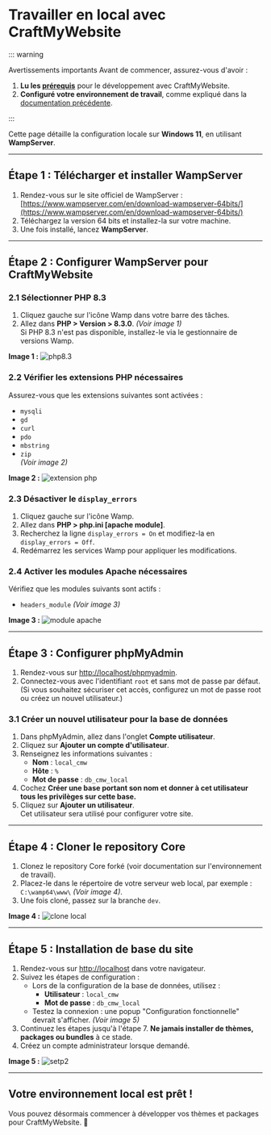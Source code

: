 # Travailler en local avec CraftMyWebsite

::: warning

Avertissements importants
Avant de commencer, assurez-vous d'avoir :
1. **Lu les [prérequis](https://craftmywebsite.fr/docs/fr/technical/commencer/prerequis)** pour le développement avec CraftMyWebsite.
2. **Configuré votre environnement de travail**, comme expliqué dans la [documentation précédente](https://craftmywebsite.fr/docs/fr/technical/commencer/environement-de-travail).

:::

Cette page détaille la configuration locale sur **Windows 11**, en utilisant **WampServer**.

---

## Étape 1 : Télécharger et installer WampServer

1. Rendez-vous sur le site officiel de WampServer :  
   [https://www.wampserver.com/en/download-wampserver-64bits/](https://www.wampserver.com/en/download-wampserver-64bits/)
2. Téléchargez la version 64 bits et installez-la sur votre machine.
3. Une fois installé, lancez **WampServer**.

---

## Étape 2 : Configurer WampServer pour CraftMyWebsite

### 2.1 Sélectionner PHP 8.3
1. Cliquez gauche sur l'icône Wamp dans votre barre des tâches.
2. Allez dans **PHP > Version > 8.3.0**. *(Voir image 1)*  
   Si PHP 8.3 n'est pas disponible, installez-le via le gestionnaire de versions Wamp.

**Image 1 :**
![php8.3](Assets/Img/Technical/Local/php83.png "php8.3")

### 2.2 Vérifier les extensions PHP nécessaires
Assurez-vous que les extensions suivantes sont activées :
- `mysqli`
- `gd`
- `curl`
- `pdo`
- `mbstring`
- `zip`  
  *(Voir image 2)*

**Image 2 :**
![extension php](Assets/Img/Technical/Local/extensionphp.png "extension php")

### 2.3 Désactiver le `display_errors`
1. Cliquez gauche sur l'icône Wamp.
2. Allez dans **PHP > php.ini [apache module]**.
3. Recherchez la ligne `display_errors = On` et modifiez-la en `display_errors = Off`.
4. Redémarrez les services Wamp pour appliquer les modifications.

### 2.4 Activer les modules Apache nécessaires
Vérifiez que les modules suivants sont actifs :
- `headers_module`
  *(Voir image 3)*

**Image 3 :**
![module apache](Assets/Img/Technical/Local/moduleapache.png "module apache")

---

## Étape 3 : Configurer phpMyAdmin

1. Rendez-vous sur [http://localhost/phpmyadmin](http://localhost/phpmyadmin).
2. Connectez-vous avec l'identifiant `root` et sans mot de passe par défaut.  
   (Si vous souhaitez sécuriser cet accès, configurez un mot de passe root ou créez un nouvel utilisateur.)

### 3.1 Créer un nouvel utilisateur pour la base de données
1. Dans phpMyAdmin, allez dans l'onglet **Compte utilisateur**.
2. Cliquez sur **Ajouter un compte d'utilisateur**.
3. Renseignez les informations suivantes :
    - **Nom** : `local_cmw`
    - **Hôte** : `%`
    - **Mot de passe** : `db_cmw_local`
4. Cochez **Créer une base portant son nom et donner à cet utilisateur tous les privilèges sur cette base.**
5. Cliquez sur **Ajouter un utilisateur**.  
   Cet utilisateur sera utilisé pour configurer votre site.

---

## Étape 4 : Cloner le repository Core

1. Clonez le repository Core forké (voir documentation sur l'environnement de travail).
2. Placez-le dans le répertoire de votre serveur web local, par exemple :  
   `C:\wamp64\www\` *(Voir image 4)*.
3. Une fois cloné, passez sur la branche `dev`.

**Image 4 :**
![clone local](Assets/Img/Technical/Local/clonelocal.png "clone local")

---

## Étape 5 : Installation de base du site

1. Rendez-vous sur [http://localhost](http://localhost) dans votre navigateur.
2. Suivez les étapes de configuration :
    - Lors de la configuration de la base de données, utilisez :
        - **Utilisateur** : `local_cmw`
        - **Mot de passe** : `db_cmw_local`
    - Testez la connexion : une popup "Configuration fonctionnelle" devrait s'afficher. *(Voir image 5)*
3. Continuez les étapes jusqu'à l'étape 7. **Ne jamais installer de thèmes, packages ou bundles** à ce stade.
4. Créez un compte administrateur lorsque demandé.

**Image 5 :**
![setp2](Assets/Img/Technical/Local/setp2.png "setp2")

---

## Votre environnement local est prêt !

Vous pouvez désormais commencer à développer vos thèmes et packages pour CraftMyWebsite. 🚀
